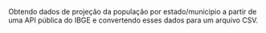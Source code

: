 Obtendo dados de projeção da população por estado/municipio a partir de uma API pública do IBGE e convertendo esses dados para um arquivo CSV.
